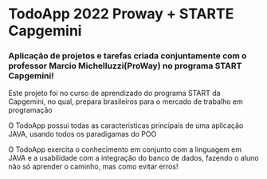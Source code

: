 # TodoApp 2022 Proway + STARTE Capgemini
<h3>Aplicação de projetos e tarefas criada conjuntamente com o professor Marcio Michelluzzi(ProWay) no programa START Capgemini!</h3>

Este projeto foi no curso de aprendizado do programa START da Capgemini, no qual, prepara brasileiros para o mercado de trabalho em programação

O TodoApp possui todas as caracteristicas principais de uma aplicação JAVA, usando todos os paradigamas do POO

O TodoApp exercita o conhecimento em conjunto com a linguagem em JAVA e a usabilidade com a integração do banco de dados, fazendo o aluno não só aprender o caminho, mas como evitar erros!
